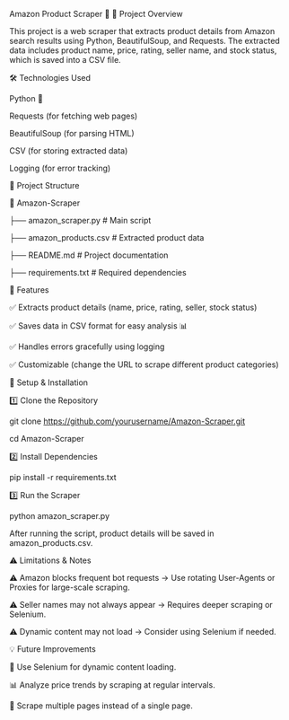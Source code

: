 Amazon Product Scraper 🛒
📌 Project Overview

This project is a web scraper that extracts product details from Amazon search results using Python, BeautifulSoup, and Requests. The extracted data includes product name, price, rating, seller name, and stock status, which is saved into a CSV file.

🛠 Technologies Used

Python 🐍

Requests (for fetching web pages)

BeautifulSoup (for parsing HTML)

CSV (for storing extracted data)

Logging (for error tracking)


📂 Project Structure

📂 Amazon-Scraper

 ├── amazon_scraper.py   # Main script
 
 ├── amazon_products.csv # Extracted product data
 
 ├── README.md           # Project documentation
 
 ├── requirements.txt    # Required dependencies

 
🚀 Features

✅ Extracts product details (name, price, rating, seller, stock status)

✅ Saves data in CSV format for easy analysis 📊

✅ Handles errors gracefully using logging

✅ Customizable (change the URL to scrape different product categories)


🔧 Setup & Installation

1️⃣ Clone the Repository


git clone https://github.com/yourusername/Amazon-Scraper.git

cd Amazon-Scraper

2️⃣ Install Dependencies


pip install -r requirements.txt


3️⃣ Run the Scraper

python amazon_scraper.py

After running the script, product details will be saved in amazon_products.csv.

⚠️ Limitations & Notes

⚠ Amazon blocks frequent bot requests → Use rotating User-Agents or Proxies for large-scale scraping.

⚠ Seller names may not always appear → Requires deeper scraping or Selenium.

⚠ Dynamic content may not load → Consider using Selenium if needed.

💡 Future Improvements

🚀 Use Selenium for dynamic content loading.

📊 Analyze price trends by scraping at regular intervals.

🔄 Scrape multiple pages instead of a single page.

